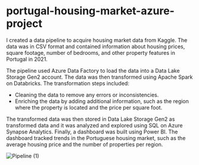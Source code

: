 # portugal-housing-market-azure-project

I created a data pipeline to acquire housing market data from Kaggle. The data was in CSV format and contained information about housing prices, square footage, number of bedrooms, and other property features in Portugal in 2021.

The pipeline used Azure Data Factory to load the data into a Data Lake Storage Gen2 account. The data was then transformed using Apache Spark on Databricks. The transformation steps included:
 - Cleaning the data to remove any errors or inconsistencies.
 - Enriching the data by adding additional information, such as the region where the property is located and the price per square foot.

The transformed data was then stored in Data Lake Storage Gen2 as transformed data and it was analyzed and explored using SQL on Azure Synapse Analytics. Finally, a dashboard was built using Power BI. The dashboard tracked trends in the Portuguese housing market, such as the average housing price and the number of properties per region.


![Pipeline (1)](https://github.com/jppaulo13/portugal-housing-market-azure-project/assets/101720868/d62841f4-b073-4d00-bb77-a29aedfa6c25)
